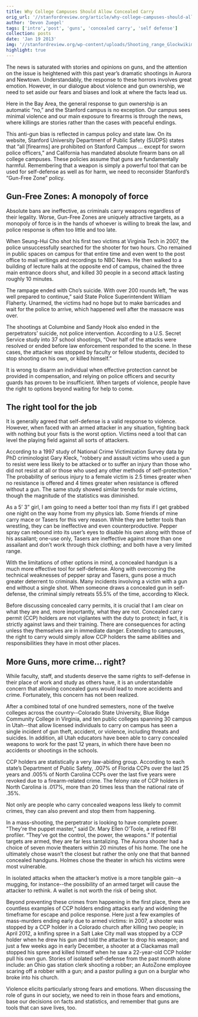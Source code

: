 ```yaml
---
title: Why College Campuses Should Allow Concealed Carry
orig_url: '//stanfordreview.org/article/why-college-campuses-should-allow-concealed-carry/'
author: 'Devon Zuegel'
tags: ['intro','post', 'guns', 'concealed carry', 'self defense']
collection: posts
date: 'Jan 19 2013'
img: '//stanfordreview.org/wp-content/uploads/Shooting_range_Glockwikimediacommons-300x225.jpg'
highlight: true
---
```


The news is saturated with stories and opinions on guns, and the attention on the issue is heightened with this past year’s dramatic shootings in Aurora and Newtown. Understandably, the response to these horrors involves great emotion. However, in our dialogue about violence and gun ownership, we need to set aside our fears and biases and look at where the facts lead us.

Here in the Bay Area, the general response to gun ownership is an automatic “no,” and the Stanford campus is no exception. Our campus sees minimal violence and our main exposure to firearms is through the news, where killings are stories rather than the cases with peaceful endings.

This anti-gun bias is reflected in campus policy and state law. On its website, Stanford University Department of Public Safety (SUDPS) states that “all [firearms] are prohibited on Stanford Campus … except for sworn police officers,” and California has mandated absolute firearm bans on all college campuses. These policies assume that guns are fundamentally harmful. Remembering that a weapon is simply a powerful tool that can be used for self-defense as well as for harm, we need to reconsider Stanford’s “Gun-Free Zone” policy.

## Gun-Free Zones: A monopoly of force

Absolute bans are ineffective, as criminals carry weapons regardless of their legality. Worse, Gun-Free Zones are uniquely attractive targets, as a monopoly of force is in the hands of whoever is willing to break the law, and police response is often too little and too late.

When Seung-Hui Cho shot his first two victims at Virginia Tech in 2007, the police unsuccessfully searched for the shooter for two hours. Cho remained in public spaces on campus for that entire time and even went to the post office to mail writings and recordings to NBC News. He then walked to a building of lecture halls at the opposite end of campus, chained the three main entrance doors shut, and killed 30 people in a second attack lasting roughly 10 minutes.

The rampage ended with Cho’s suicide. With over 200 rounds left, “he was well prepared to continue,” said State Police Superintendent William Flaherty. Unarmed, the victims had no hope but to make barricades and wait for the police to arrive, which happened well after the massacre was over.

The shootings at Columbine and Sandy Hook also ended in the perpetrators’ suicide, not police intervention. According to a U.S. Secret Service study into 37 school shootings, “Over half of the attacks were resolved or ended before law enforcement responded to the scene. In these cases, the attacker was stopped by faculty or fellow students, decided to stop shooting on his own, or killed himself.”

It is wrong to disarm an individual when effective protection cannot be provided in compensation, and relying on police officers and security guards has proven to be insufficient. When targets of violence, people have the right to options beyond waiting for help to come.

## The right tool for the job

It is generally agreed that self-defense is a valid response to violence. However, when faced with an armed attacker in any situation, fighting back with nothing but your fists is the worst option. Victims need a tool that can level the playing field against all sorts of attackers.

According to a 1997 study of National Crime Victimization Survey data by PhD criminologist Gary Kleck, "robbery and assault victims who used a gun to resist were less likely to be attacked or to suffer an injury than those who did not resist at all or those who used any other methods of self-protection.” The probability of serious injury to a female victim is 2.5 times greater when no resistance is offered and 4 times greater when resistance is offered without a gun. The same study showed similar trends for male victims, though the magnitude of the statistics was diminished.

As a 5’ 3” girl, I am going to need a better tool than my fists if I get grabbed one night on the way home from my physics lab. Some friends of mine carry mace or Tasers for this very reason. While they are better tools than wrestling, they can be ineffective and even counterproductive. Pepper spray can rebound into its user’s eyes to disable his own along with those of his assailant; one-use only, Tasers are ineffective against more than one assailant and don’t work through thick clothing; and both have a very limited range.

With the limitations of other options in mind, a concealed handgun is a much more effective tool for self-defense. Along with overcoming the technical weaknesses of pepper spray and Tasers, guns pose a much greater deterrent to criminals. Many incidents involving a victim with a gun end without a single shot. When someone draws a concealed gun in self-defense, the criminal simply retreats 55.5% of the time, according to Kleck.

Before discussing concealed carry permits, it is crucial that I am clear on what they are and, more importantly, what they are not. Concealed carry permit (CCP) holders are not vigilantes with the duty to protect; in fact, it is strictly against laws and their training. There are consequences for acting unless they themselves are in immediate danger. Extending to campuses, the right to carry would simply allow CCP holders the same abilities and responsibilities they have in most other places.

## More Guns, more crime… right?

While faculty, staff, and students deserve the same rights to self-defense in their place of work and study as others have, it is an understandable concern that allowing concealed guns would lead to more accidents and crime. Fortunately, this concern has not been realized.

After a combined total of one hundred semesters, none of the twelve colleges across the country--Colorado State University, Blue Ridge Community College in Virginia, and ten public colleges spanning 30 campus in Utah--that allow licensed individuals to carry on campus has seen a single incident of gun theft, accident, or violence, including threats and suicides. In addition, all Utah educators have been able to carry concealed weapons to work for the past 12 years, in which there have been no accidents or shootings in the schools.

CCP holders are statistically a very law-abiding group. According to each state’s Department of Public Safety, .007% of Florida CCPs over the last 25 years and .005% of North Carolina CCPs over the last five years were revoked due to a firearm-related crime. The felony rate of CCP holders in North Carolina is .017%, more than 20 times less than the national rate of .35%.

Not only are people who carry concealed weapons less likely to commit crimes, they can also prevent and stop them from happening.

In a mass-shooting, the perpetrator is looking to have complete power. "They're the puppet master,” said Dr. Mary Ellen O'Toole, a retired FBI profiler. “They've got the control, the power, the weapons.” If potential targets are armed, they are far less tantalizing. The Aurora shooter had a choice of seven movie theaters within 20 minutes of his home. The one he ultimately chose wasn’t the closest but rather the only one that that banned concealed handguns. Holmes chose the theater in which his victims were most vulnerable.

In isolated attacks when the attacker’s motive is a more tangible gain--a mugging, for instance--the possibility of an armed target will cause the attacker to rethink. A wallet is not worth the risk of being shot.

Beyond preventing these crimes from happening in the first place, there are countless examples of CCP holders ending attacks early and widening the timeframe for escape and police response. Here just a few examples of mass-murders ending early due to armed victims: in 2007, a shooter was stopped by a CCP holder in a Colorado church after killing two people; in April 2012, a knifing spree in a Salt Lake City mall was stopped by a CCP holder when he drew his gun and told the attacker to drop his weapon; and just a few weeks ago in early December, a shooter at a Clackamas mall stopped his spree and killed himself when he saw a 22-year-old CCP holder pull his own gun. Stories of isolated self-defense from the past month alone include: an Ohio gas station clerk shooting a robber; an AutoZone employee scaring off a robber with a gun; and a pastor pulling a gun on a burglar who broke into his church.

Violence elicits particularly strong fears and emotions. When discussing the role of guns in our society, we need to rein in those fears and emotions, base our decisions on facts and statistics, and remember that guns are tools that can save lives, too.